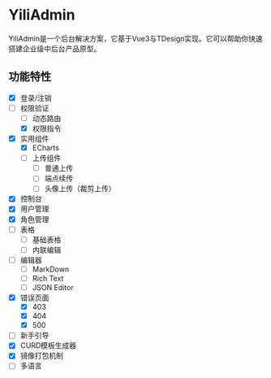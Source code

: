 # YiliAdmin

YiliAdmin是一个后台解决方案，它基于Vue3与TDesign实现。它可以帮助你快速搭建企业级中后台产品原型。

## 功能特性

- [X] 登录/注销
- [ ] 权限验证
    - [ ] 动态路由
    - [X] 权限指令
- [X] 实用组件
    - [X] ECharts
    - [ ] 上传组件
        - [ ] 普通上传
        - [ ] 端点续传
        - [ ] 头像上传（裁剪上传）
- [X] 控制台
- [X] 用户管理
- [X] 角色管理
- [ ] 表格
    - [ ] 基础表格
    - [ ] 内联编辑
- [ ] 编辑器
    - [ ] MarkDown
    - [ ] Rich Text
    - [ ] JSON Editor
- [X] 错误页面
    - [X] 403
    - [X] 404
    - [X] 500
- [ ] 新手引导
- [X] CURD模板生成器
- [X] 镜像打包机制
- [ ] 多语言
